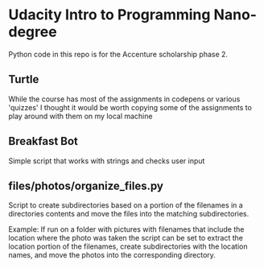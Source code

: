 # Udacity Intro to Programming Nano-degree 

Python code in this repo is for the Accenture scholarship phase 2.

## Turtle 

While the course has most of the assignments in codepens or various 'quizzes' I thought it would be worth copying some of the assignments to play around with them on my local machine 

## Breakfast Bot 

Simple script that works with strings and checks user input 

## files/photos/organize_files.py 

Script to create subdirectories based on a portion of the filenames in a directories contents and move the files into the matching subdirectories.  

Example: If run on a folder with pictures with filenames that include the location where the photo was taken the script can be set to extract the location portion of the filenames, create subdirectories with the location names, and move the photos into the corresponding directory.  
